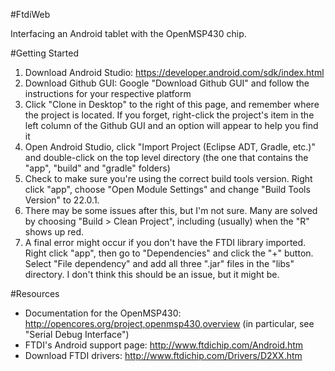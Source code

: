 #FtdiWeb

Interfacing an Android tablet with the OpenMSP430 chip.

#Getting Started

1. Download Android Studio: https://developer.android.com/sdk/index.html
2. Download Github GUI: Google "Download Github GUI" and follow the instructions for your respective platform
3. Click "Clone in Desktop" to the right of this page, and remember where the project is located. If you forget, right-click the project's item in the left column of the Github GUI and an option will appear to help you find it
4. Open Android Studio, click "Import Project (Eclipse ADT, Gradle, etc.)" and double-click on the top level directory (the one that contains the "app", "build" and "gradle" folders)
5. Check to make sure you're using the correct build tools version. Right click "app", choose "Open Module Settings" and change "Build Tools Version" to 22.0.1.
6. There may be some issues after this, but I'm not sure. Many are solved by choosing "Build > Clean Project", including (usually) when the "R" shows up red.
7. A final error might occur if you don't have the FTDI library imported. Right click "app", then go to "Dependencies" and click the "+" button. Select "File dependency" and add all three ".jar" files in the "libs" directory. I don't think this should be an issue, but it might be.

#Resources

- Documentation for the OpenMSP430: http://opencores.org/project,openmsp430,overview (in particular, see "Serial Debug Interface")
- FTDI's Android support page: http://www.ftdichip.com/Android.htm
- Download FTDI drivers: http://www.ftdichip.com/Drivers/D2XX.htm

